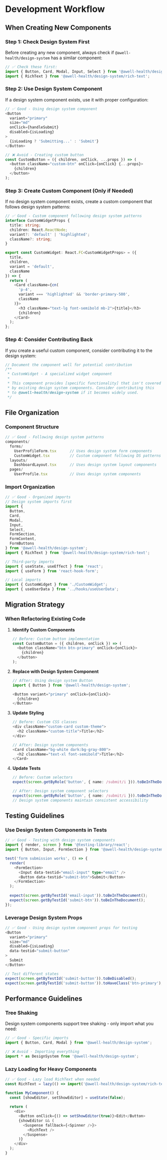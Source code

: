 # Development Workflow

## When Creating New Components

### Step 1: Check Design System First
Before creating any new component, always check if `@awell-health/design-system` has a similar component:

```typescript
// ✅ Check these first:
import { Button, Card, Modal, Input, Select } from '@awell-health/design-system';
import { RichText } from '@awell-health/design-system/rich-text';
```

### Step 2: Use Design System Component
If a design system component exists, use it with proper configuration:

```typescript
// ✅ Good - Using design system component
<Button 
  variant="primary" 
  size="md" 
  onClick={handleSubmit}
  disabled={isLoading}
>
  {isLoading ? 'Submitting...' : 'Submit'}
</Button>

// ❌ Avoid - Creating custom button
const CustomButton = ({ children, onClick, ...props }) => (
  <button className="custom-btn" onClick={onClick} {...props}>
    {children}
  </button>
);
```

### Step 3: Create Custom Component (Only if Needed)
If no design system component exists, create a custom component that follows design system patterns:

```typescript
// ✅ Good - Custom component following design system patterns
interface CustomWidgetProps {
  title: string;
  children: React.ReactNode;
  variant?: 'default' | 'highlighted';
  className?: string;
}

export const CustomWidget: React.FC<CustomWidgetProps> = ({
  title,
  children,
  variant = 'default',
  className
}) => {
  return (
    <Card className={cn(
      'p-4',
      variant === 'highlighted' && 'border-primary-500',
      className
    )}>
      <h3 className="text-lg font-semibold mb-2">{title}</h3>
      {children}
    </Card>
  );
};
```

### Step 4: Consider Contributing Back
If you create a useful custom component, consider contributing it to the design system:

```typescript
// Document the component well for potential contribution
/**
 * CustomWidget - A specialized widget component
 * 
 * This component provides [specific functionality] that isn't covered
 * by existing design system components. Consider contributing this
 * to @awell-health/design-system if it becomes widely used.
 */
```

## File Organization

### Component Structure
```typescript
// ✅ Good - Following design system patterns
components/
  forms/
    UserProfileForm.tsx      // Uses design system form components
    CustomWidget.tsx         // Custom component following DS patterns
  layouts/
    DashboardLayout.tsx      // Uses design system layout components
  pages/
    UserProfile.tsx          // Uses design system components
```

### Import Organization
```typescript
// ✅ Good - Organized imports
// Design system imports first
import { 
  Button, 
  Card, 
  Modal, 
  Input, 
  Select,
  FormSection,
  FormContent,
  FormButtons 
} from '@awell-health/design-system';
import { RichText } from '@awell-health/design-system/rich-text';

// Third-party imports
import { useState, useEffect } from 'react';
import { useForm } from 'react-hook-form';

// Local imports
import { CustomWidget } from './CustomWidget';
import { useUserData } from '../hooks/useUserData';
```

## Migration Strategy

### When Refactoring Existing Code

1. **Identify Custom Components**
   ```typescript
   // Before: Custom button implementation
   const CustomButton = ({ children, onClick }) => (
     <button className="btn btn-primary" onClick={onClick}>
       {children}
     </button>
   );
   ```

2. **Replace with Design System Component**
   ```typescript
   // After: Using design system Button
   import { Button } from '@awell-health/design-system';
   
   <Button variant="primary" onClick={onClick}>
     {children}
   </Button>
   ```

3. **Update Styling**
   ```typescript
   // Before: Custom CSS classes
   <div className="custom-card custom-theme">
     <h2 className="custom-title">Title</h2>
   </div>
   
   // After: Design system components
   <Card className="bg-white dark:bg-gray-800">
     <h2 className="text-xl font-semibold">Title</h2>
   </Card>
   ```

4. **Update Tests**
   ```typescript
   // Before: Custom selectors
   expect(screen.getByRole('button', { name: /submit/i })).toBeInTheDocument();
   
   // After: Design system component selectors
   expect(screen.getByRole('button', { name: /submit/i })).toBeInTheDocument();
   // Design system components maintain consistent accessibility
   ```

## Testing Guidelines

### Use Design System Components in Tests
```typescript
// ✅ Good - Testing with design system components
import { render, screen } from '@testing-library/react';
import { Button, Input, FormSection } from '@awell-health/design-system';

test('form submission works', () => {
  render(
    <FormSection>
      <Input data-testid="email-input" type="email" />
      <Button data-testid="submit-btn">Submit</Button>
    </FormSection>
  );
  
  expect(screen.getByTestId('email-input')).toBeInTheDocument();
  expect(screen.getByTestId('submit-btn')).toBeInTheDocument();
});
```

### Leverage Design System Props
```typescript
// ✅ Good - Using design system component props for testing
<Button 
  variant="primary" 
  size="md" 
  disabled={isLoading}
  data-testid="submit-button"
>
  Submit
</Button>

// Test different states
expect(screen.getByTestId('submit-button')).toBeDisabled();
expect(screen.getByTestId('submit-button')).toHaveClass('btn-primary');
```

## Performance Guidelines

### Tree Shaking
Design system components support tree shaking - only import what you need:

```typescript
// ✅ Good - Specific imports
import { Button, Card, Modal } from '@awell-health/design-system';

// ❌ Avoid - Importing everything
import * as DesignSystem from '@awell-health/design-system';
```

### Lazy Loading for Heavy Components
```typescript
// ✅ Good - Lazy load RichText when needed
const RichText = lazy(() => import('@awell-health/design-system/rich-text'));

function MyComponent() {
  const [showEditor, setShowEditor] = useState(false);
  
  return (
    <div>
      <Button onClick={() => setShowEditor(true)}>Edit</Button>
      {showEditor && (
        <Suspense fallback={<Spinner />}>
          <RichText />
        </Suspense>
      )}
    </div>
  );
}
``` 